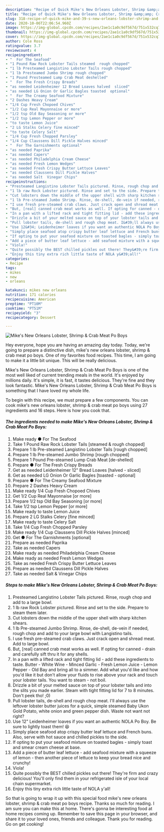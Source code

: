 ```yaml
---
description: "Recipe of Quick Mike's New Orleans Lobster, Shrimp &amp;amp; Crab Meat Po Boys"
title: "Recipe of Quick Mike's New Orleans Lobster, Shrimp &amp;amp; Crab Meat Po Boys"
slug: 318-recipe-of-quick-mike-and-39-s-new-orleans-lobster-shrimp-and-amp-crab-meat-po-boys
date: 2020-10-06T22:06:54.960Z
image: https://img-global.cpcdn.com/recipes/2ae1c1a0c9df567d/751x532cq70/mikes-new-orleans-lobster-shrimp-crab-meat-po-boys-recipe-main-photo.jpg
thumbnail: https://img-global.cpcdn.com/recipes/2ae1c1a0c9df567d/751x532cq70/mikes-new-orleans-lobster-shrimp-crab-meat-po-boys-recipe-main-photo.jpg
cover: https://img-global.cpcdn.com/recipes/2ae1c1a0c9df567d/751x532cq70/mikes-new-orleans-lobster-shrimp-crab-meat-po-boys-recipe-main-photo.jpg
author: Cole Ross
ratingvalue: 3.7
reviewcount: 4
recipeingredient:
- "  For The Seafood"
- "1 Pound Raw Rock Lobster Tails steamed  rough chopped"
- "1 lb Presteamed Langistino Lobster Tails rough chopped"
- "1 lb Presteamed Jumbo Shrimp rough chopped"
- "1 Pound Presteamed Lump Crab Meat deshelled"
- "  For The Fresh Crispy Breads"
- "as needed Leidenheimer 12 Bread Loaves halved  sliced"
- "as needed LG Onion Or Garlic Bagles toasted  optional"
- "  For The Creamy Seafood Mixture"
- "2 Dashes Heavy Cream"
- "1/4 Cup Fresh Chopoed Chives"
- "1/2 Cup Real Mayonnaise or more"
- "1/2 tsp Old Bay Seasoning or more"
- "1/2 tsp Lemon Pepper or more"
- "to taste Lemon Juice"
- "2 LG Stalks Celery fine minced"
- "to taste Celery Salt"
- "1/4 Cup Fresh Chopped Parsley"
- "1/4 Cup Claussens Dill Pickle Halves minced"
- "  For The Garnishments optional"
- "as needed Paprika"
- "as needed Capers"
- "as needed Philadelphia Cream Cheese"
- "as needed Fresh Lemon Wedges"
- "as needed Fresh Crispy Butter Lettuce Leaves"
- "as needed Claussens Dill Pickle Halves"
- "as needed Salt  Vinegar Chips"
recipeinstructions:
- "Presteamed Langistino Lobster Tails pictured. Rinse, rough chop and add to a large bowl."
- "1 lb raw Rock Lobster pictured. Rinse and set to the side. Prepare to steam them later."
- "Cut lobsters down the middle of the upper shell with sharp kitchen shears."
- "1 lb Pre-steamed Jumbo Shrimp. Rinse, de-shell, de-vein if needed, rough chop and add to your large bowl with Langistino tails."
- "I use fresh pre-steamed crab claws. Just crack open and shread meat. Add to large bowl."
- "But, [real] canned crab meat works as well. If opting for canned - drain and carefully sift thru it for any shells."
- "In a pan with a lifted rack and tight fitting lid - add these ingredients to taste. Butter - White Wine - Minced Garlic - Fresh Lemon Juice - Lemon Pepper - Old Bay and bring all to a simmer. Add what you&#39;d like and how you&#39;d like it but don&#39;t allow your fluids to rise above your rack and touch your lobster tails. You want to steam - not boil."
- "Drizzle a bit of your melted sauce on top of your lobster tails and into the slits you made earlier. Steam with tight fitting lid for 7 to 8 minutes. Don&#39;t peek tho! ;0)"
- "Pull lobster tails, de-shell and rough chop meat. I&#39;ll always use the leftover lobster butter juices for a quick, simple steamed Baby Ukon Gold Potato, white onion and green pepper dish. Waste not want not right?"
- "Use 12&#34; Leidenheimer loaves if you want an authentic NOLA Po Boy. Be sure to lightly toast them! 😆"
- "Simply place seafood atop crispy butter leaf lettuce and French buns. Also, serve with hot sauce and chilled pickles to the side."
- "If opting to put your seafood mixture on toasted bagles - simply toast and smear cream cheese at base."
- "Add a piece of butter leaf lettuce - add seafood mixture with a squeeze of lemon - then another piece of lettuce to keep your bread nice and crunchy!"
- "Viola!"
- "Quite possibly the BEST chilled pickles out there! They&#39;re firm and crazy delicious! You&#39;ll only find them in your refrigerated isle of your local chain supermarket."
- "Enjoy this tiny extra rich little taste of NOLA y&#39;all!"
categories:
- Recipe
tags:
- mikes
- new
- orleans

katakunci: mikes new orleans 
nutrition: 171 calories
recipecuisine: American
preptime: "PT10M"
cooktime: "PT51M"
recipeyield: "3"
recipecategory: Dessert

---
```



![Mike&#39;s New Orleans Lobster, Shrimp &amp; Crab Meat Po Boys](https://img-global.cpcdn.com/recipes/2ae1c1a0c9df567d/751x532cq70/mikes-new-orleans-lobster-shrimp-crab-meat-po-boys-recipe-main-photo.jpg)

Hey everyone, hope you are having an amazing day today. Today, we're going to prepare a distinctive dish, mike&#39;s new orleans lobster, shrimp &amp; crab meat po boys. One of my favorites food recipes. This time, I am going to make it a little bit unique. This will be really delicious.

Mike&#39;s New Orleans Lobster, Shrimp &amp; Crab Meat Po Boys is one of the most well liked of current trending meals in the world. It's enjoyed by millions daily. It's simple, it is fast, it tastes delicious. They're fine and they look fantastic. Mike&#39;s New Orleans Lobster, Shrimp &amp; Crab Meat Po Boys is something that I have loved my whole life.




To begin with this recipe, we must prepare a few components. You can cook mike&#39;s new orleans lobster, shrimp &amp; crab meat po boys using 27 ingredients and 16 steps. Here is how you cook that.

<!--inarticleads1-->

##### The ingredients needed to make Mike&#39;s New Orleans Lobster, Shrimp &amp; Crab Meat Po Boys:

1. Make ready  ● For The Seafood
1. Take 1 Pound Raw Rock Lobster Tails [steamed &amp; rough chopped]
1. Prepare 1 lb Pre-steamed Langistino Lobster Tails [rough chopped]
1. Prepare 1 lb Pre-steamed Jumbo Shrimp [rough chopped]
1. Prepare 1 Pound Pre-steamed Lump Crab Meat [de-shelled]
1. Prepare  ● For The Fresh Crispy Breads
1. Get as needed Leidenheimer 12&#34; Bread Loaves [halved - sliced]
1. Get as needed LG Onion Or Garlic Bagles [toasted - optional]
1. Prepare  ● For The Creamy Seafood Mixture
1. Prepare 2 Dashes Heavy Cream
1. Make ready 1/4 Cup Fresh Chopoed Chives
1. Get 1/2 Cup Real Mayonnaise [or more]
1. Prepare 1/2 tsp Old Bay Seasoning [or more]
1. Take 1/2 tsp Lemon Pepper [or more]
1. Make ready to taste Lemon Juice
1. Prepare 2 LG Stalks Celery [fine minced]
1. Make ready to taste Celery Salt
1. Take 1/4 Cup Fresh Chopped Parsley
1. Make ready 1/4 Cup Claussens Dill Pickle Halves [minced]
1. Get  ● For The Garnishments [optional]
1. Prepare as needed Paprika
1. Take as needed Capers
1. Make ready as needed Philadelphia Cream Cheese
1. Make ready as needed Fresh Lemon Wedges
1. Take as needed Fresh Crispy Butter Lettuce Leaves
1. Prepare as needed Claussens Dill Pickle Halves
1. Take as needed Salt &amp; Vinegar Chips




<!--inarticleads2-->

##### Steps to make Mike&#39;s New Orleans Lobster, Shrimp &amp; Crab Meat Po Boys:

1. Presteamed Langistino Lobster Tails pictured. Rinse, rough chop and add to a large bowl.
1. 1 lb raw Rock Lobster pictured. Rinse and set to the side. Prepare to steam them later.
1. Cut lobsters down the middle of the upper shell with sharp kitchen shears.
1. 1 lb Pre-steamed Jumbo Shrimp. Rinse, de-shell, de-vein if needed, rough chop and add to your large bowl with Langistino tails.
1. I use fresh pre-steamed crab claws. Just crack open and shread meat. Add to large bowl.
1. But, [real] canned crab meat works as well. If opting for canned - drain and carefully sift thru it for any shells.
1. In a pan with a lifted rack and tight fitting lid - add these ingredients to taste. Butter - White Wine - Minced Garlic - Fresh Lemon Juice - Lemon Pepper - Old Bay and bring all to a simmer. Add what you&#39;d like and how you&#39;d like it but don&#39;t allow your fluids to rise above your rack and touch your lobster tails. You want to steam - not boil.
1. Drizzle a bit of your melted sauce on top of your lobster tails and into the slits you made earlier. Steam with tight fitting lid for 7 to 8 minutes. Don&#39;t peek tho! ;0)
1. Pull lobster tails, de-shell and rough chop meat. I&#39;ll always use the leftover lobster butter juices for a quick, simple steamed Baby Ukon Gold Potato, white onion and green pepper dish. Waste not want not right?
1. Use 12&#34; Leidenheimer loaves if you want an authentic NOLA Po Boy. Be sure to lightly toast them! 😆
1. Simply place seafood atop crispy butter leaf lettuce and French buns. Also, serve with hot sauce and chilled pickles to the side.
1. If opting to put your seafood mixture on toasted bagles - simply toast and smear cream cheese at base.
1. Add a piece of butter leaf lettuce - add seafood mixture with a squeeze of lemon - then another piece of lettuce to keep your bread nice and crunchy!
1. Viola!
1. Quite possibly the BEST chilled pickles out there! They&#39;re firm and crazy delicious! You&#39;ll only find them in your refrigerated isle of your local chain supermarket.
1. Enjoy this tiny extra rich little taste of NOLA y&#39;all!




So that is going to wrap it up with this special food mike&#39;s new orleans lobster, shrimp &amp; crab meat po boys recipe. Thanks so much for reading. I am sure you can make this at home. There's gonna be interesting food at home recipes coming up. Remember to save this page in your browser, and share it to your loved ones, friends and colleague. Thank you for reading. Go on get cooking!
